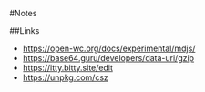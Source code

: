#Notes

##Links
  * https://open-wc.org/docs/experimental/mdjs/
  * https://base64.guru/developers/data-uri/gzip
  * https://itty.bitty.site/edit
  * https://unpkg.com/csz
